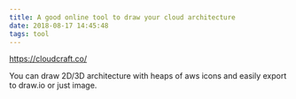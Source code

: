 ```yaml
---
title: A good online tool to draw your cloud architecture
date: 2018-08-17 14:45:48
tags: tool
---
```


https://cloudcraft.co/

You can draw 2D/3D architecture with heaps of aws icons and easily export to draw.io or just image.
